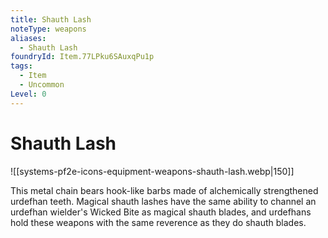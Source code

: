 ```yaml
---
title: Shauth Lash
noteType: weapons
aliases:
  - Shauth Lash
foundryId: Item.77LPku6SAuxqPu1p
tags:
  - Item
  - Uncommon
Level: 0
---
```


# Shauth Lash
![[systems-pf2e-icons-equipment-weapons-shauth-lash.webp|150]]

This metal chain bears hook-like barbs made of alchemically strengthened urdefhan teeth. Magical shauth lashes have the same ability to channel an urdefhan wielder's Wicked Bite as magical shauth blades, and urdefhans hold these weapons with the same reverence as they do shauth blades.
